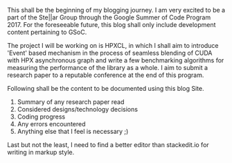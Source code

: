 This shall be the beginning of my blogging journey. I am very excited to be a part of the Ste\|\|ar Group through the Google Summer of Code Program 2017. For the foreseeable future, this blog shall only include development content pertaining to GSoC.

The project I will be working on is HPXCL, in which I shall aim to introduce 'Event' based mechanism in the process of seamless blending of CUDA with HPX asynchronous graph and write a few benchmarking algorithms for measuring the performance of the library as a whole. I aim to submit a research paper to a reputable conference at the end of this program.

Following shall be the content to be documented using this blog Site.
1. Summary of any research paper read
2. Considered designs/technology decisions
3. Coding progress
4. Any errors encountered
5. Anything else that I feel is necessary ;)

Last but not the least, I need to find a better editor than stackedit.io for writing in markup style.